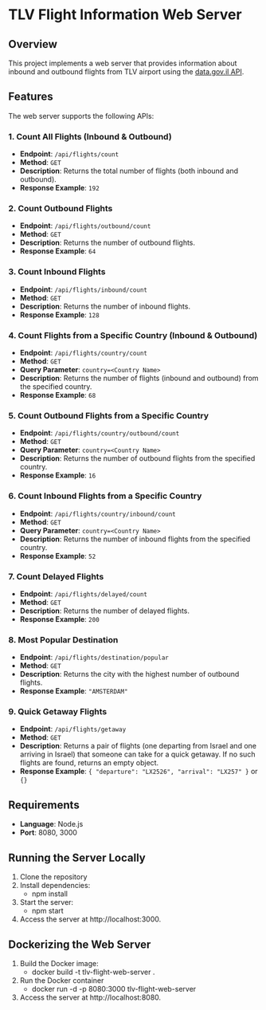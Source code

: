 # TLV Flight Information Web Server

## Overview

This project implements a web server that provides information about inbound and outbound flights from TLV airport using the [data.gov.il API](https://data.gov.il/dataset/flydata/resource/e83f763b-b7d7-479e-b172-ae981ddc6de5).

## Features

The web server supports the following APIs:

### 1. Count All Flights (Inbound & Outbound)
- **Endpoint**: `/api/flights/count`
- **Method**: `GET`
- **Description**: Returns the total number of flights (both inbound and outbound).
- **Response Example**: `192`

### 2. Count Outbound Flights
- **Endpoint**: `/api/flights/outbound/count`
- **Method**: `GET`
- **Description**: Returns the number of outbound flights.
- **Response Example**: `64`

### 3. Count Inbound Flights
- **Endpoint**: `/api/flights/inbound/count`
- **Method**: `GET`
- **Description**: Returns the number of inbound flights.
- **Response Example**: `128`

### 4. Count Flights from a Specific Country (Inbound & Outbound)
- **Endpoint**: `/api/flights/country/count`
- **Method**: `GET`
- **Query Parameter**: `country=<Country Name>`
- **Description**: Returns the number of flights (inbound and outbound) from the specified country.
- **Response Example**: `68`

### 5. Count Outbound Flights from a Specific Country
- **Endpoint**: `/api/flights/country/outbound/count`
- **Method**: `GET`
- **Query Parameter**: `country=<Country Name>`
- **Description**: Returns the number of outbound flights from the specified country.
- **Response Example**: `16`

### 6. Count Inbound Flights from a Specific Country
- **Endpoint**: `/api/flights/country/inbound/count`
- **Method**: `GET`
- **Query Parameter**: `country=<Country Name>`
- **Description**: Returns the number of inbound flights from the specified country.
- **Response Example**: `52`

### 7. Count Delayed Flights
- **Endpoint**: `/api/flights/delayed/count`
- **Method**: `GET`
- **Description**: Returns the number of delayed flights.
- **Response Example**: `200`

### 8. Most Popular Destination
- **Endpoint**: `/api/flights/destination/popular`
- **Method**: `GET`
- **Description**: Returns the city with the highest number of outbound flights.
- **Response Example**: `"AMSTERDAM"`

### 9. Quick Getaway Flights
- **Endpoint**: `/api/flights/getaway`
- **Method**: `GET`
- **Description**: Returns a pair of flights (one departing from Israel and one arriving in Israel) that someone can take for a quick getaway. If no such flights are found, returns an empty object.
- **Response Example**: `{ "departure": "LX2526", "arrival": "LX257" }` or `{}`

## Requirements

- **Language**: Node.js
- **Port**: 8080, 3000

## Running the Server Locally

1. Clone the repository
2. Install dependencies:
    - npm install
3. Start the server:
    - npm start
4. Access the server at http://localhost:3000.

## Dockerizing the Web Server

1. Build the Docker image:
    - docker build -t tlv-flight-web-server .
2. Run the Docker container 
    - docker run -d -p 8080:3000 tlv-flight-web-server
3. Access the server at http://localhost:8080.

   
